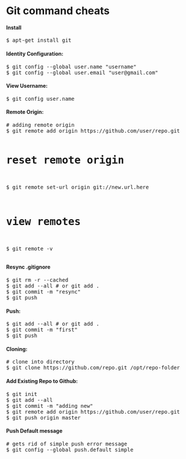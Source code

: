 Git command cheats
================================

<h4>Install</h4>
<pre>
$ apt-get install git
</pre>


<h4>Identity Configuration:</h4>
<pre>
$ git config --global user.name "username"
$ git config --global user.email "user@gmail.com"
</pre>

<h4>View Username:</h4>
<pre>
$ git config user.name
</pre>

<h4>Remote Origin:</h4>
<pre>
# adding remote origin
$ git remote add origin https://github.com/user/repo.git

# reset remote origin
$ git remote set-url origin git://new.url.here

# view remotes
$ git remote -v
</pre>


<h4>Resync .gitignore</h4>
<pre>
$ git rm -r --cached
$ git add --all # or git add .
$ git commit -m "resync"
$ git push
</pre>

<h4>Push: </h4>
<pre>
$ git add --all # or git add .
$ git commit -m "first"
$ git push
</pre>
 
<h4>Cloning:</h4>
<pre>
# clone into directory
$ git clone https://github.com/repo.git /opt/repo-folder
</pre>

<h4>Add Existing Repo to Github: </h4>
<pre>
$ git init
$ git add --all
$ git commit -m "adding new"
$ git remote add origin https://github.com/user/repo.git
$ git push origin master
</pre>


<h4>Push Default message</h4>
<pre>
# gets rid of simple push error message
$ git config --global push.default simple
</pre>



